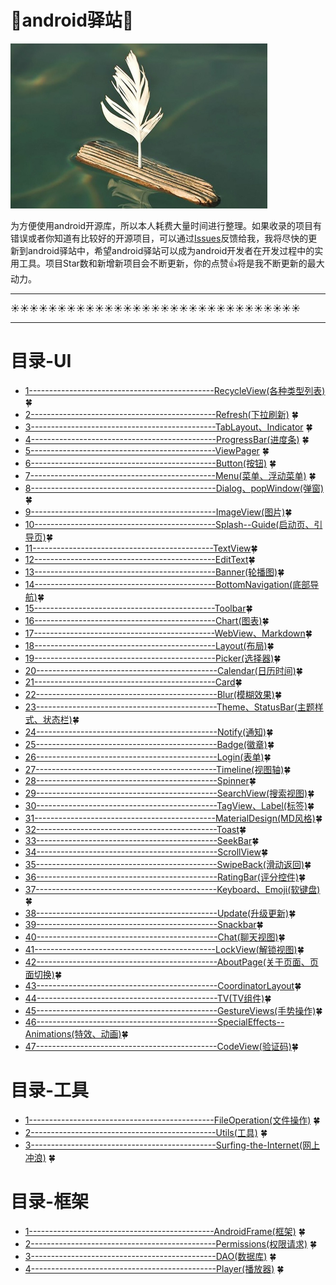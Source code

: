 # :running:android驿站:running:

<img src="https://github.com/enChenging/android_posthouse/blob/master/LOGO.png" width="411" height="264" />

为方便使用android开源库，所以本人耗费大量时间进行整理。如果收录的项目有错误或者你知道有比较好的开源项目，可以通过[Issues](https://github.com/enChenging/android_posthouse/issues)反馈给我，我将尽快的更新到android驿站中，希望android驿站可以成为android开发者在开发过程中的实用工具。项目Star数和新增新项目会不断更新，你的点赞:+1:将是我不断更新的最大动力。

<HR style="FILTER: progid:DXImageTransform.Microsoft.Shadow(color:#987cb9,direction:145,strength:15)" width="100%" color=#987cb9 SIZE=1>

:sunny::sunny::sunny::sunny::sunny::sunny::sunny::sunny::sunny::sunny::sunny::sunny::sunny::sunny::sunny::sunny::sunny::sunny::sunny::sunny::sunny::sunny::sunny::sunny::sunny::sunny::sunny::sunny::sunny::sunny::sunny:
<HR style="FILTER: progid:DXImageTransform.Microsoft.Shadow(color:#987cb9,direction:145,strength:15)" width="100%" color=#987cb9 SIZE=1>

# 目录-UI
- [1----------------------------------------------RecycleView(各种类型列表)](https://github.com/enChenging/android_posthouse/blob/master/init_md/RecycleView.md) :four_leaf_clover:
- [2----------------------------------------------Refresh(下拉刷新)](https://github.com/enChenging/android_posthouse/blob/master/init_md/Refresh.md) :four_leaf_clover:
- [3----------------------------------------------TabLayout、Indicator](https://github.com/enChenging/android_posthouse/blob/master/init_md/TabLayout.md) :four_leaf_clover:
- [4----------------------------------------------ProgressBar(进度条)](https://github.com/enChenging/android_posthouse/blob/master/init_md/ProgressBar.md) :four_leaf_clover:
- [5----------------------------------------------ViewPager](https://github.com/enChenging/android_posthouse/blob/master/init_md/ViewPager.md) :four_leaf_clover:
- [6----------------------------------------------Button(按钮)](https://github.com/enChenging/android_posthouse/blob/master/init_md/Button.md) :four_leaf_clover:
- [7----------------------------------------------Menu(菜单、浮动菜单)](https://github.com/enChenging/android_posthouse/blob/master/init_md/Menu.md) :four_leaf_clover:
- [8----------------------------------------------Dialog、popWindow(弹窗)](https://github.com/enChenging/android_posthouse/blob/master/init_md/Dialog.md):four_leaf_clover:
- [9----------------------------------------------ImageView(图片)](https://github.com/enChenging/android_posthouse/blob/master/init_md/ImageView.md):four_leaf_clover:
- [10---------------------------------------------Splash--Guide(启动页、引导页)](https://github.com/enChenging/android_posthouse/blob/master/init_md/Splash.md):four_leaf_clover:
- [11---------------------------------------------TextView](https://github.com/enChenging/android_posthouse/blob/master/init_md/TextView.md):four_leaf_clover:
- [12---------------------------------------------EditText](https://github.com/enChenging/android_posthouse/blob/master/init_md/EditText.md):four_leaf_clover:
- [13---------------------------------------------Banner(轮播图)](https://github.com/enChenging/android_posthouse/blob/master/init_md/Banner.md):four_leaf_clover:
- [14---------------------------------------------BottomNavigation(底部导航)](https://github.com/enChenging/android_posthouse/blob/master/init_md/BottomNavigation.md):four_leaf_clover:
- [15---------------------------------------------Toolbar](https://github.com/enChenging/android_posthouse/blob/master/init_md/Toolbar.md):four_leaf_clover:
- [16---------------------------------------------Chart(图表)](https://github.com/enChenging/android_posthouse/blob/master/init_md/Chart.md):four_leaf_clover:
- [17---------------------------------------------WebView、Markdown](https://github.com/enChenging/android_posthouse/blob/master/init_md/WebView.md):four_leaf_clover:
- [18---------------------------------------------Layout(布局)](https://github.com/enChenging/android_posthouse/blob/master/init_md/Layout.md):four_leaf_clover:
- [19---------------------------------------------Picker(选择器)](https://github.com/enChenging/android_posthouse/blob/master/init_md/Picker.md):four_leaf_clover:
- [20---------------------------------------------Calendar(日历时间)](https://github.com/enChenging/android_posthouse/blob/master/init_md/Calendar.md):four_leaf_clover:
- [21---------------------------------------------Card](https://github.com/enChenging/android_posthouse/blob/master/init_md/Card.md):four_leaf_clover:
- [22---------------------------------------------Blur(模糊效果)](https://github.com/enChenging/android_posthouse/blob/master/init_md/Blur.md):four_leaf_clover:
- [23---------------------------------------------Theme、StatusBar(主题样式、状态栏)](https://github.com/enChenging/android_posthouse/blob/master/init_md/Theme.md):four_leaf_clover:
- [24---------------------------------------------Notify(通知)](https://github.com/enChenging/android_posthouse/blob/master/init_md/Notify.md):four_leaf_clover:
- [25---------------------------------------------Badge(徽章)](https://github.com/enChenging/android_posthouse/blob/master/init_md/Badge.md):four_leaf_clover:
- [26---------------------------------------------Login(表单)](https://github.com/enChenging/android_posthouse/blob/master/init_md/Login.md):four_leaf_clover:
- [27---------------------------------------------Timeline(视图轴)](https://github.com/enChenging/android_posthouse/blob/master/init_md/Timeline.md):four_leaf_clover:
- [28---------------------------------------------Spinner](https://github.com/enChenging/android_posthouse/blob/master/init_md/Spinner.md):four_leaf_clover:
- [29---------------------------------------------SearchView(搜索视图)](https://github.com/enChenging/android_posthouse/blob/master/init_md/SearchView.md):four_leaf_clover:
- [30---------------------------------------------TagView、Label(标签)](https://github.com/enChenging/android_posthouse/blob/master/init_md/TagView):four_leaf_clover:
- [31---------------------------------------------MaterialDesign(MD风格)](https://github.com/enChenging/android_posthouse/blob/master/init_md/MaterialDesign.md):four_leaf_clover:
- [32---------------------------------------------Toast](https://github.com/enChenging/android_posthouse/blob/master/init_md/Toast.md):four_leaf_clover:
- [33---------------------------------------------SeekBar](https://github.com/enChenging/android_posthouse/blob/master/init_md/SeekBar.md):four_leaf_clover:
- [34---------------------------------------------ScrollView](https://github.com/enChenging/android_posthouse/blob/master/init_md/ScrollView.md):four_leaf_clover:
- [35---------------------------------------------SwipeBack(滑动返回)](https://github.com/enChenging/android_posthouse/blob/master/init_md/SwipeBack.md):four_leaf_clover:
- [36---------------------------------------------RatingBar(评分控件)](https://github.com/enChenging/android_posthouse/blob/master/init_md/RatingBar.md):four_leaf_clover:
- [37---------------------------------------------Keyboard、Emoji(软键盘)](https://github.com/enChenging/android_posthouse/blob/master/init_md/Keyboard.md):four_leaf_clover:
- [38---------------------------------------------Update(升级更新)](https://github.com/enChenging/android_posthouse/blob/master/init_md/Update.md):four_leaf_clover:
- [39---------------------------------------------Snackbar](https://github.com/enChenging/android_posthouse/blob/master/init_md/Snackbar.md):four_leaf_clover:
- [40---------------------------------------------Chat(聊天视图)](https://github.com/enChenging/android_posthouse/blob/master/init_md/Chat.md):four_leaf_clover:
- [41---------------------------------------------LockView(解锁视图)](https://github.com/enChenging/android_posthouse/blob/master/init_md/LockView.md):four_leaf_clover:
- [42---------------------------------------------AboutPage(关于页面、页面切换)](https://github.com/enChenging/android_posthouse/blob/master/init_md/AboutPage.md):four_leaf_clover:
- [43---------------------------------------------CoordinatorLayout](https://github.com/enChenging/android_posthouse/blob/master/init_md/CoordinatorLayout.md):four_leaf_clover:
- [44---------------------------------------------TV(TV组件)](https://github.com/enChenging/android_posthouse/blob/master/init_md/TV.md):four_leaf_clover:
- [45---------------------------------------------GestureViews(手势操作)](https://github.com/enChenging/android_posthouse/blob/master/init_md/GestureViews.md):four_leaf_clover:
- [46---------------------------------------------SpecialEffects--Animations(特效、动画)](https://github.com/enChenging/android_posthouse/blob/master/init_md/SpecialEffects.md):four_leaf_clover:
- [47---------------------------------------------CodeView(验证码)](https://github.com/enChenging/android_posthouse/blob/master/init_md/CodeView.md):four_leaf_clover:

# 目录-工具
- [1----------------------------------------------FileOperation(文件操作)](https://github.com/enChenging/android_posthouse/blob/master/init_md/FileOperation.md) :four_leaf_clover:
- [2----------------------------------------------Utils(工具)](https://github.com/enChenging/android_posthouse/blob/master/init_md/Utils.md) :four_leaf_clover:
- [3----------------------------------------------Surfing-the-Internet(网上冲浪)](https://github.com/enChenging/android_posthouse/blob/master/init_md/Surfing-the-Internet.md) :four_leaf_clover:

# 目录-框架
- [1----------------------------------------------AndroidFrame(框架)](https://github.com/enChenging/android_posthouse/blob/master/init_md/AndroidFrame.md) :four_leaf_clover:
- [2----------------------------------------------Permissions(权限请求)](https://github.com/enChenging/android_posthouse/blob/master/init_md/Permissions.md) :four_leaf_clover:
- [3----------------------------------------------DAO(数据库)](https://github.com/enChenging/android_posthouse/blob/master/init_md/DAO.md) :four_leaf_clover:
- [4----------------------------------------------Player(播放器)](https://github.com/enChenging/android_posthouse/blob/master/init_md/Player.md) :four_leaf_clover:
